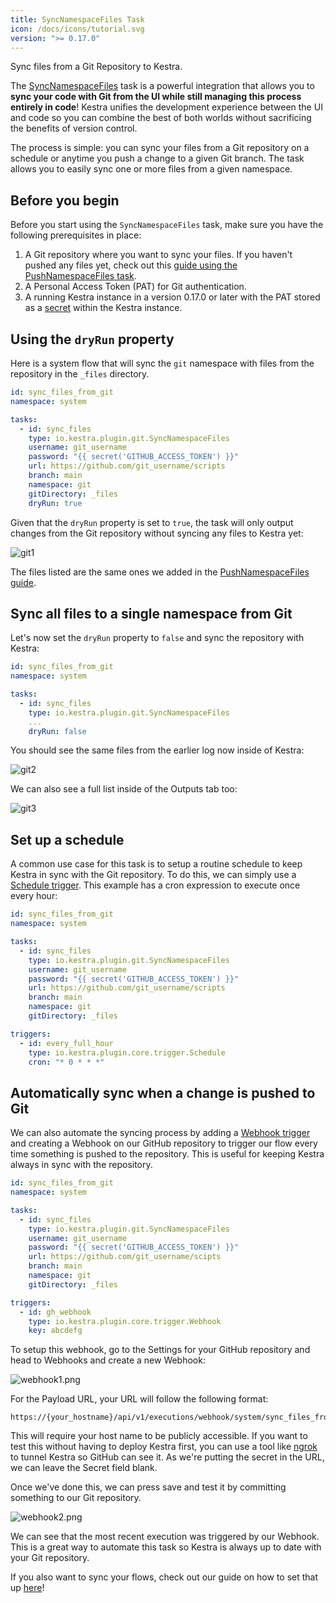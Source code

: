 ```yaml
---
title: SyncNamespaceFiles Task
icon: /docs/icons/tutorial.svg
version: ">= 0.17.0"
---
```


Sync files from a Git Repository to Kestra.

The [SyncNamespaceFiles](/plugins/plugin-git/tasks/io.kestra.plugin.git.syncnamespacefiles) task is a powerful integration that allows you to **sync your code with Git from the UI while still managing this process entirely in code**! Kestra unifies the development experience between the UI and code so you can combine the best of both worlds without sacrificing the benefits of version control.

The process is simple: you can sync your files from a Git repository on a schedule or anytime you push a change to a given Git branch. The task allows you to easily sync one or more files from a given namespace.

## Before you begin

Before you start using the `SyncNamespaceFiles` task, make sure you have the following prerequisites in place:
1. A Git repository where you want to sync your files. If you haven't pushed any files yet, check out this [guide using the PushNamespaceFiles task](pushnamespacefiles.md).
2. A Personal Access Token (PAT) for Git authentication.
3. A running Kestra instance in a version 0.17.0 or later with the PAT stored as a [secret](../05.concepts/04.secret.md) within the Kestra instance.

## Using the `dryRun` property

Here is a system flow that will sync the `git` namespace with files from the repository in the `_files` directory.

```yaml
id: sync_files_from_git
namespace: system

tasks:
  - id: sync_files
    type: io.kestra.plugin.git.SyncNamespaceFiles
    username: git_username
    password: "{{ secret('GITHUB_ACCESS_TOKEN') }}"
    url: https://github.com/git_username/scripts
    branch: main
    namespace: git
    gitDirectory: _files
    dryRun: true  
```

Given that the `dryRun` property is set to `true`, the task will only output changes from the Git repository without syncing any files to Kestra yet:

![git1](/docs/how-to-guides/syncnamespacefiles/git1.png)

The files listed are the same ones we added in the [PushNamespaceFiles guide](pushnamespacefiles.md).

## Sync all files to a single namespace from Git

Let's now set the `dryRun` property to `false` and sync the repository with Kestra:

```yaml
id: sync_files_from_git
namespace: system

tasks:
  - id: sync_files
    type: io.kestra.plugin.git.SyncNamespaceFiles
    ...
    dryRun: false
```

You should see the same files from the earlier log now inside of Kestra:

![git2](/docs/how-to-guides/syncnamespacefiles/git2.png)

We can also see a full list inside of the Outputs tab too:

![git3](/docs/how-to-guides/syncnamespacefiles/git3.png)

## Set up a schedule

A common use case for this task is to setup a routine schedule to keep Kestra in sync with the Git repository. To do this, we can simply use a [Schedule trigger](../04.workflow-components/07.triggers.md#schedule-trigger). This example has a cron expression to execute once every hour:

```yaml
id: sync_files_from_git
namespace: system

tasks:
  - id: sync_files
    type: io.kestra.plugin.git.SyncNamespaceFiles
    username: git_username
    password: "{{ secret('GITHUB_ACCESS_TOKEN') }}"
    url: https://github.com/git_username/scripts
    branch: main
    namespace: git
    gitDirectory: _files

triggers:
  - id: every_full_hour
    type: io.kestra.plugin.core.trigger.Schedule
    cron: "* 0 * * *"
```

## Automatically sync when a change is pushed to Git

We can also automate the syncing process by adding a [Webhook trigger](../04.workflow-components/07.triggers.md#webhook-trigger) and creating a Webhook on our GitHub repository to trigger our flow every time something is pushed to the repository. This is useful for keeping Kestra always in sync with the repository.

```yaml
id: sync_files_from_git
namespace: system

tasks:
  - id: sync_files
    type: io.kestra.plugin.git.SyncNamespaceFiles
    username: git_username
    password: "{{ secret('GITHUB_ACCESS_TOKEN') }}"
    url: https://github.com/git_username/scipts
    branch: main
    namespace: git
    gitDirectory: _files

triggers:
  - id: gh_webhook
    type: io.kestra.plugin.core.trigger.Webhook
    key: abcdefg
```

To setup this webhook, go to the Settings for your GitHub repository and head to Webhooks and create a new Webhook:

![webhook1.png](/docs/how-to-guides/syncnamespacefiles/webhook1.png)

For the Payload URL, your URL will follow the following format:

```
https://{your_hostname}/api/v1/executions/webhook/system/sync_files_from_git/abcdefg
```

This will require your host name to be publicly accessible. If you want to test this without having to deploy Kestra first, you can use a tool like [ngrok](https://ngrok.com/) to tunnel Kestra so GitHub can see it. As we're putting the secret in the URL, we can leave the Secret field blank.

Once we've done this, we can press save and test it by committing something to our Git repository.

![webhook2.png](/docs/how-to-guides/syncnamespacefiles/webhook2.png)

We can see that the most recent execution was triggered by our Webhook. This is a great way to automate this task so Kestra is always up to date with your Git repository.

If you also want to sync your flows, check out our guide on how to set that up [here](syncflows.md)!
